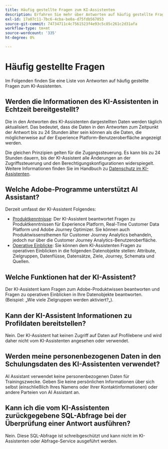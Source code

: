 ```yaml
---
title: Häufig gestellte Fragen zum KI-Assistenten
description: Erfahren Sie mehr über Antworten auf häufig gestellte Fragen zum KI-Assistenten
exl-id: 17a07c11-7bc6-4cba-be0a-d75fdb567053
source-git-commit: 74734711c4c7561523f4e93c5c85c261c2d31afa
workflow-type: tm+mt
source-wordcount: '335'
ht-degree: 0%

---
```


# Häufig gestellte Fragen

Im Folgenden finden Sie eine Liste von Antworten auf häufig gestellte Fragen zum KI-Assistenten.

## Werden die Informationen des KI-Assistenten in Echtzeit bereitgestellt?

Die in den Antworten des KI-Assistenten dargestellten Daten werden täglich aktualisiert. Das bedeutet, dass die Daten in den Antworten zum Zeitpunkt der Antwort bis zu 24 Stunden älter sein können als die Daten, die möglicherweise auf der Experience Platform-Benutzeroberfläche angezeigt werden.

Die gleichen Prinzipien gelten für die Zugangssteuerung. Es kann bis zu 24 Stunden dauern, bis der KI-Assistent alle Änderungen an der Zugriffssteuerung und den Berechtigungskonfigurationen widerspiegelt. Weitere Informationen finden Sie im Handbuch zu [Datenschutz im KI-Assistenten](./privacy.md).

## Welche Adobe-Programme unterstützt AI Assistant?

Derzeit umfasst der KI-Assistent Folgendes:

* [Produktkenntnisse](./home.md#product-knowledge): Der KI-Assistent beantwortet Fragen zu Produktkenntnissen für Experience Platform, Real-Time Customer Data Platform und Adobe Journey Optimizer. Sie können auch Produktwissensthemen für Customer Journey Analytics behandeln, jedoch nur über die Customer Journey Analytics-Benutzeroberfläche.
* [Operative Einblicke](./home.md#operational-insights): Sie können dem KI-Assistenten Fragen zu operativen Einblicken in die folgenden Datenobjekte stellen: Attribute, Zielgruppen, Datenflüsse, Datensätze, Ziele, Journey, Schemata und Quellen.

## Welche Funktionen hat der KI-Assistent?

Der KI-Assistent kann Fragen zum Adobe-Produktwissen beantworten und Fragen zu operativen Einblicken in Ihre Datenobjekte beantworten. (Beispiel: „Wie viele Zielgruppen werden aktiviert?„).

## Kann der KI-Assistent Informationen zu Profildaten bereitstellen?

Nein. Der KI-Assistent hat keinen Zugriff auf Daten auf Profilebene und wird daher nicht vom KI-Assistenten angesehen oder verwendet.

## Werden meine personenbezogenen Daten in den Schulungsdaten des KI-Assistenten verwendet?

AI Assistant verwendet keine personenbezogenen Daten für Trainingszwecke. Geben Sie keine persönlichen Informationen über sich selbst (einschließlich Ihres Namens oder Ihrer Kontaktinformationen) oder andere Parteien von AI Assistant an.

## Kann ich die vom KI-Assistenten zurückgegebene SQL-Abfrage bei der Überprüfung einer Antwort ausführen?

Nein. Diese SQL-Abfrage ist schreibgeschützt und kann nicht im KI-Assistenten oder Abfrage-Service ausgeführt werden.